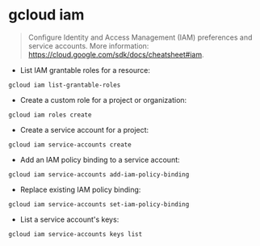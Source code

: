 # gcloud iam 

> Configure Identity and Access Management (IAM) preferences and service accounts.
> More information: <https://cloud.google.com/sdk/docs/cheatsheet#iam>.

- List IAM grantable roles for a resource:

`gcloud iam list-grantable-roles`

- Create a custom role for a project or organization:

`gcloud iam roles create`

- Create a service account for a project:

`gcloud iam service-accounts create`

- Add an IAM policy binding to a service account:

`gcloud iam service-accounts add-iam-policy-binding`

- Replace existing IAM policy binding:

`gcloud iam service-accounts set-iam-policy-binding`

- List a service account's keys:

`gcloud iam service-accounts keys list`
